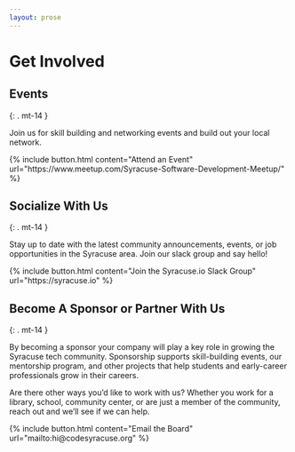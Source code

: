```yaml
---
layout: prose
---
```


# Get Involved

## Events
{: . mt-14 }

Join us for skill building and networking events and build out your local network.

<div class="my-6 justify-evenly" markdown="1">
{% include button.html content="Attend an Event" url="https://www.meetup.com/Syracuse-Software-Development-Meetup/" %}
</div>


## Socialize With Us
{: . mt-14 }

Stay up to date with the latest community announcements, events, or job opportunities in the Syracuse area. Join our slack group and say hello!

<div class="my-6 justify-evenly" markdown="1">
{% include button.html content="Join the Syracuse.io Slack Group" url="https://syracuse.io" %}
</div>

## Become A Sponsor or Partner With Us
{: . mt-14 }

By becoming a sponsor your company will play a key role in growing the Syracuse tech community. Sponsorship supports skill-building events, our mentorship program, and other projects that help students and early-career professionals grow in their careers. 

Are there other ways you’d like to work with us? Whether you work for a library, school, community center, or are just a member of the community, reach out and we’ll see if we can help. 

<div class="my-6 justify-evenly" markdown="1">
{% include button.html content="Email the Board" url="mailto:hi@codesyracuse.org" %}
</div>





